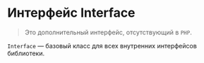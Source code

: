 # Интерфейс Interface

> Это дополнительный интерфейс, отсутствующий в `PHP`.

`Interface` &mdash; базовый класс для всех внутренних интерфейсов библиотеки.
